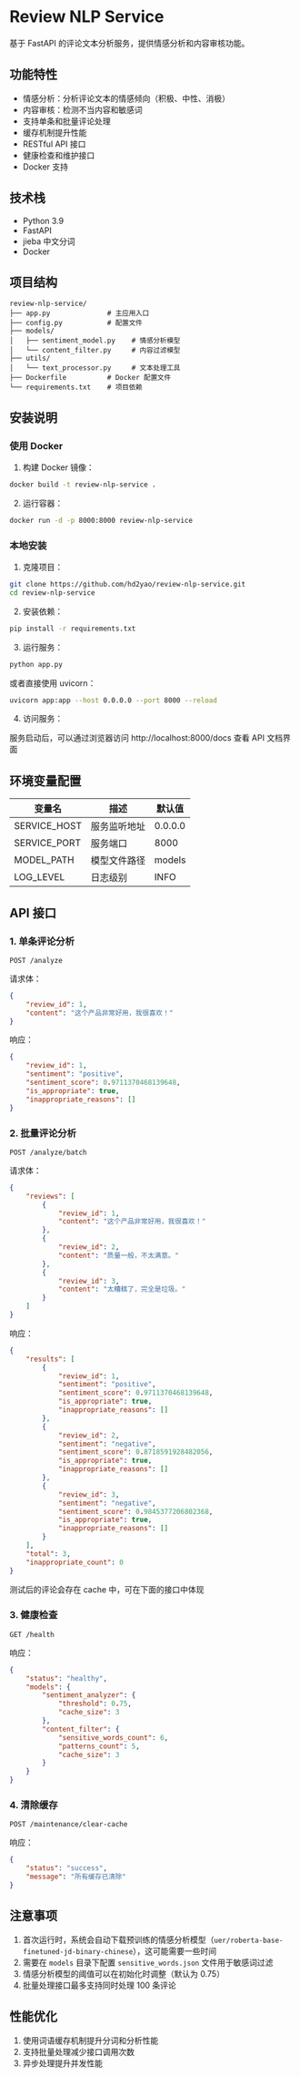# Review NLP Service

基于 FastAPI 的评论文本分析服务，提供情感分析和内容审核功能。

## 功能特性

- 情感分析：分析评论文本的情感倾向（积极、中性、消极）
- 内容审核：检测不当内容和敏感词
- 支持单条和批量评论处理
- 缓存机制提升性能
- RESTful API 接口
- 健康检查和维护接口
- Docker 支持

## 技术栈

- Python 3.9
- FastAPI
- jieba 中文分词
- Docker


## 项目结构

```
review-nlp-service/
├── app.py              # 主应用入口
├── config.py           # 配置文件
├── models/
│   ├── sentiment_model.py    # 情感分析模型
│   └── content_filter.py     # 内容过滤模型
├── utils/
│   └── text_processor.py     # 文本处理工具
├── Dockerfile          # Docker 配置文件
└── requirements.txt    # 项目依赖
```

## 安装说明

### 使用 Docker

1. 构建 Docker 镜像：
```bash
docker build -t review-nlp-service .
```

2. 运行容器：
```bash
docker run -d -p 8000:8000 review-nlp-service
```

### 本地安装

1. 克隆项目：
```bash
git clone https://github.com/hd2yao/review-nlp-service.git
cd review-nlp-service
```

2. 安装依赖：
```bash
pip install -r requirements.txt
```

3. 运行服务：
```bash
python app.py
```
或者直接使用 uvicorn：
```bash
uvicorn app:app --host 0.0.0.0 --port 8000 --reload
```

4. 访问服务：

服务启动后，可以通过浏览器访问 http://localhost:8000/docs 查看 API 文档界面

## 环境变量配置

| 变量名 | 描述 | 默认值 |
|--------|------|--------|
| SERVICE_HOST | 服务监听地址 | 0.0.0.0 |
| SERVICE_PORT | 服务端口 | 8000 |
| MODEL_PATH | 模型文件路径 | models |
| LOG_LEVEL | 日志级别 | INFO |

## API 接口

### 1. 单条评论分析

```
POST /analyze
```

请求体：
```json
{
    "review_id": 1,
    "content": "这个产品非常好用，我很喜欢！"
}
```

响应：
```json
{
    "review_id": 1,
    "sentiment": "positive",
    "sentiment_score": 0.9711370468139648,
    "is_appropriate": true,
    "inappropriate_reasons": []
}
```

### 2. 批量评论分析

```
POST /analyze/batch
```

请求体：
```json
{
    "reviews": [
        {
            "review_id": 1,
            "content": "这个产品非常好用，我很喜欢！"
        },
        {
            "review_id": 2,
            "content": "质量一般，不太满意。"
        },
        {
            "review_id": 3, 
            "content": "太糟糕了，完全是垃圾。"
        }
    ]
}
```

响应：
```json
{
    "results": [
        {
            "review_id": 1,
            "sentiment": "positive",
            "sentiment_score": 0.9711370468139648,
            "is_appropriate": true,
            "inappropriate_reasons": []
        },
        {
            "review_id": 2,
            "sentiment": "negative",
            "sentiment_score": 0.8718591928482056,
            "is_appropriate": true,
            "inappropriate_reasons": []
        },
        {
            "review_id": 3,
            "sentiment": "negative",
            "sentiment_score": 0.9845377206802368,
            "is_appropriate": true,
            "inappropriate_reasons": []
        }
    ],
    "total": 3,
    "inappropriate_count": 0
}
```
测试后的评论会存在 cache 中，可在下面的接口中体现

### 3. 健康检查

```
GET /health
```

响应：
```json
{
    "status": "healthy",
    "models": {
        "sentiment_analyzer": {
            "threshold": 0.75,
            "cache_size": 3
        },
        "content_filter": {
            "sensitive_words_count": 6,
            "patterns_count": 5,
            "cache_size": 3
        }
    }
}
```

### 4. 清除缓存

```
POST /maintenance/clear-cache
```

响应：
```json
{
    "status": "success",
    "message": "所有缓存已清除"
}
```

## 注意事项

1. 首次运行时，系统会自动下载预训练的情感分析模型（`uer/roberta-base-finetuned-jd-binary-chinese`），这可能需要一些时间
2. 需要在 `models` 目录下配置 `sensitive_words.json` 文件用于敏感词过滤
3. 情感分析模型的阈值可以在初始化时调整（默认为 0.75）
4. 批量处理接口最多支持同时处理 100 条评论

## 性能优化

1. 使用词语缓存机制提升分词和分析性能
2. 支持批量处理减少接口调用次数
3. 异步处理提升并发性能
